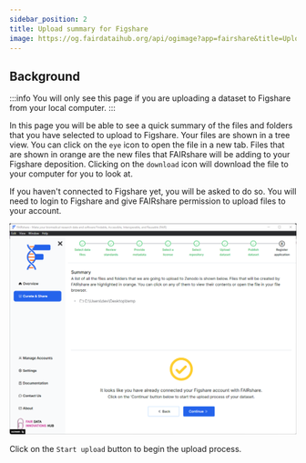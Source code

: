 ```yaml
---
sidebar_position: 2
title: Upload summary for Figshare
image: https://og.fairdataihub.org/api/ogimage?app=fairshare&title=Upload%20summary%20for%20Figshare&description=Curate%20and%20Share%20%7C%20Figshare
---
```


## Background

:::info
You will only see this page if you are uploading a dataset to Figshare from your local computer.
:::

In this page you will be able to see a quick summary of the files and folders that you have selected to upload to Figshare. Your files are shown in a tree view. You can click on the `eye`
icon to open the file in a new tab. Files that are shown in orange are the new files that FAIRshare will be adding to your Figshare deposition. Clicking on the `download` icon will download the file to your computer for you to look at.

If you haven't connected to Figshare yet, you will be asked to do so. You will need to login to Figshare and give FAIRshare permission to upload files to your account.

![](./images/figshareUploadSummary.png)

Click on the `Start upload` button to begin the upload process.
